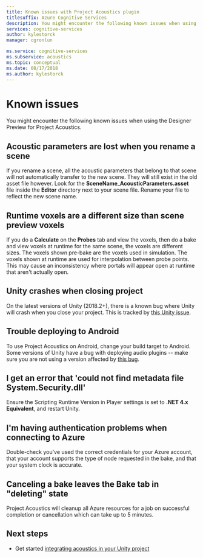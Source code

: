 ```yaml
---
title: Known issues with Project Acoustics plugin
titlesuffix: Azure Cognitive Services
description: You might encounter the following known issues when using the Designer Preview for Project Acoustics.
services: cognitive-services
author: kylestorck
manager: cgronlun

ms.service: cognitive-services
ms.subservice: acoustics
ms.topic: conceptual
ms.date: 08/17/2018
ms.author: kylestorck
---
```

# Known issues
You might encounter the following known issues when using the Designer Preview for Project Acoustics.

## Acoustic parameters are lost when you rename a scene

If you rename a scene, all the acoustic parameters that belong to that scene will not automatically transfer to the new scene. They will still exist in the old asset file however. Look for the **SceneName_AcousticParameters.asset** file inside the **Editor** directory next to your scene file. Rename your file to reflect the new scene name.

## Runtime voxels are a different size than scene preview voxels

If you do a **Calculate** on the **Probes** tab and view the voxels, then do a bake and view voxels at runtime for the same scene, the voxels are different sizes. The voxels shown pre-bake are the voxels used in simulation. The voxels shown at runtime are used for interpolation between probe points. This may cause an inconsistency where portals will appear open at runtime that aren't actually open.

## Unity crashes when closing project

On the latest versions of Unity (2018.2+), there is a known bug where Unity will crash when you close your project. This is tracked by [this Unity issue](https://issuetracker.unity3d.com/issues/crash-on-assetdatabase-getassetimporterversions-when-closing-a-specific-unity-project).

## Trouble deploying to Android
To use Project Acoustics on Android, change your build target to Android. Some versions of Unity have a bug with deploying audio plugins -- make sure you are not using a version affected by [this bug](https://issuetracker.unity3d.com/issues/android-ios-audiosource-playing-through-google-resonance-audio-sdk-with-spatializer-enabled-does-not-play-on-built-player).

## I get an error that 'could not find metadata file System.Security.dll'

Ensure the Scripting Runtime Version in Player settings is set to **.NET 4.x Equivalent**, and restart Unity.

## I'm having authentication problems when connecting to Azure

Double-check you've used the correct credentials for your Azure account, that your account supports the type of node requested in the bake, and that your system clock is accurate.

## Canceling a bake leaves the Bake tab in "deleting" state
Project Acoustics will cleanup all Azure resources for a job on successful completion or cancellation which can take up to 5 minutes.

## Next steps
* Get started [integrating acoustics in your Unity project](getting-started.md)


